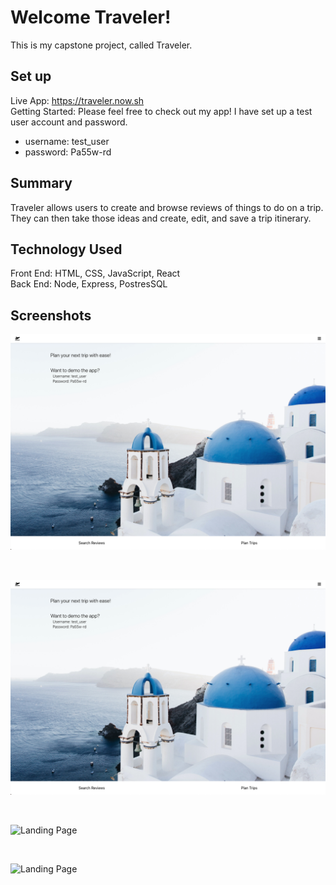 # Welcome Traveler!

This is my capstone project, called Traveler.

## Set up

Live App: https://traveler.now.sh
<br />
Getting Started: 
Please feel free to check out my app! I have set up a test user account and password.

 - username: test_user
 - password: Pa55w-rd

## Summary

Traveler allows users to create and browse reviews of things to do on a trip. They can then take those ideas and create, edit, and save a trip itinerary.

## Technology Used

Front End: HTML, CSS, JavaScript, React
<br />
Back End: Node, Express, PostresSQL

## Screenshots

![Landing Page](/src/Images/LandingPage.png)

<br/>

![Landing Page](src/Images/LandingPage.png)

<br/>

![Landing Page](/Users/hollyrogers/thinkful/capstones/traveler/src/Images/LandingPage.png)

<br/>

![Landing Page](traveler/src/Images/LandingPage.png)

<!-- /Users/hollyrogers/thinkful/capstones/traveler/src/Images/LandingPage.png -->